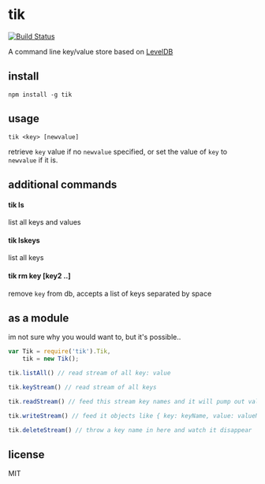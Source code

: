 tik
====

[![Build Status](https://travis-ci.org/jarofghosts/tik.png?branch=master)](https://travis-ci.org/jarofghosts/tik)

A command line key/value store based on [LevelDB](https://code.google.com/p/leveldb/)

## install

`npm install -g tik`

## usage

`tik <key> [newvalue]`

retrieve `key` value if no `newvalue` specified, or set the value of `key` to `newvalue` if it is.

## additional commands

#### tik ls

list all keys and values

#### tik lskeys

list all keys

#### tik rm key [key2 ..]

remove `key` from db, accepts a list of keys separated by space

## as a module

im not sure why you would want to, but it's possible..

```js
var Tik = require('tik').Tik,
    tik = new Tik();

tik.listAll() // read stream of all key: value

tik.keyStream() // read stream of all keys

tik.readStream() // feed this stream key names and it will pump out values

tik.writeStream() // feed it objects like { key: keyName, value: valueName }

tik.deleteStream() // throw a key name in here and watch it disappear
```

## license

MIT
